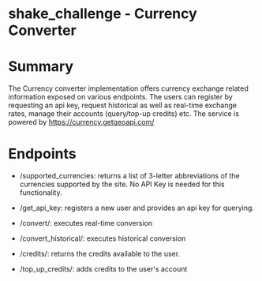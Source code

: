 # shake_challenge - Currency Converter

# Summary

The Currency converter implementation offers currency exchange related information exposed
on various endpoints. The users can register by requesting an api key, request historical as well as real-time exchange rates, manage their accounts (query/top-up credits) etc.
The service is powered by https://currency.getgeoapi.com/

# Endpoints

- /supported_currencies: returns a list of 3-letter abbreviations of the currencies supported by the site. No API Key is needed for this functionality.

- /get_api_key: registers a new user and provides an api key for querying.

- /convert/: executes real-time conversion

- /convert_historical/: executes historical conversion

- /credits/: returns the credits available to the user.

- /top_up_credits/: adds credits to the user's account